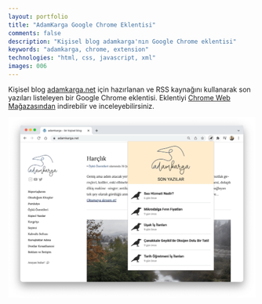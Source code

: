 ```yaml
---
layout: portfolio
title: "AdamKarga Google Chrome Eklentisi"
comments: false
description: "Kişisel blog adamkarga'nın Google Chrome eklentisi"
keywords: "adamkarga, chrome, extension"
technologies: "html, css, javascript, xml"
images: 006
---
```


Kişisel blog [adamkarga.net](https://adamkarga.net) için hazırlanan ve RSS kaynağını kullanarak son yazıları listeleyen bir Google Chrome eklentisi.
Eklentiyi [Chrome Web Mağazasından](https://chrome.google.com/webstore/detail/adamkarga/jelcaghpojdnedagfjekniodaeoijgkg) indirebilir ve inceleyebilirsiniz.

![001](/assets/images/portfolio/006/001.png)